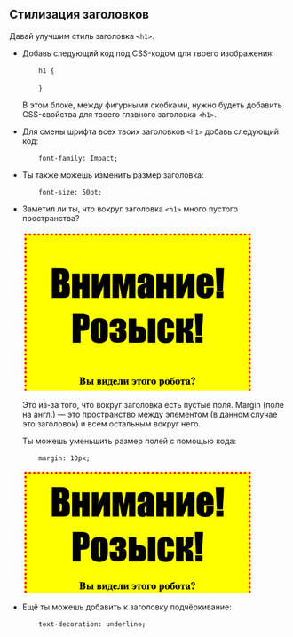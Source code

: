 ## Стилизация заголовков

Давай улучшим стиль заголовка `<h1>`.

+ Добавь следующий код под CSS-кодом для твоего изображения:
    ```
        h1 {
        
        }
    ```    
    
    В этом блоке, между фигурными скобками, нужно будеть добавить CSS-свойства для твоего главного заголовка `<h1>`.

+ Для смены шрифта всех твоих заголовков `<h1>` добавь следующий код:
    ```
        font-family: Impact;
    ```    

+ Ты также можешь изменить размер заголовка:
    ```
        font-size: 50pt;
    ```    

+ Заметил ли ты, что вокруг заголовка `<h1>` много пустого пространства?
    
    ![скриншот](images/wanted-h1-margin.png)
    
    Это из-за того, что вокруг заголовка есть пустые поля. Margin (поле на англ.) — это пространство между элементом (в данном случае это заголовок) и всем остальным вокруг него.
    
    Ты можешь уменьшить размер полей с помощью кода:
    ```
        margin: 10px;
    ```    
    
    ![скриншот](images/wanted-h1-margin-small.png)

+ Ещё ты можешь добавить к заголовку подчёркивание:
    ```
        text-decoration: underline;
    ```